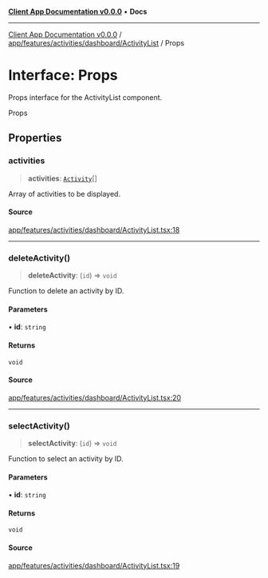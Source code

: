 [**Client App Documentation v0.0.0**](../../../../../../README.md) • **Docs**

***

[Client App Documentation v0.0.0](../../../../../../README.md) / [app/features/activities/dashboard/ActivityList](../README.md) / Props

# Interface: Props

Props interface for the ActivityList component.

 Props

## Properties

### activities

> **activities**: [`Activity`](../../../../../models/activity/interfaces/Activity.md)[]

Array of activities to be displayed.

#### Source

[app/features/activities/dashboard/ActivityList.tsx:18](https://github.com/jimmykurian/Reactivities/blob/44702a695ba6190a1c37512d565ed9970e06fec6/client-app/src/app/features/activities/dashboard/ActivityList.tsx#L18)

***

### deleteActivity()

> **deleteActivity**: (`id`) => `void`

Function to delete an activity by ID.

#### Parameters

• **id**: `string`

#### Returns

`void`

#### Source

[app/features/activities/dashboard/ActivityList.tsx:20](https://github.com/jimmykurian/Reactivities/blob/44702a695ba6190a1c37512d565ed9970e06fec6/client-app/src/app/features/activities/dashboard/ActivityList.tsx#L20)

***

### selectActivity()

> **selectActivity**: (`id`) => `void`

Function to select an activity by ID.

#### Parameters

• **id**: `string`

#### Returns

`void`

#### Source

[app/features/activities/dashboard/ActivityList.tsx:19](https://github.com/jimmykurian/Reactivities/blob/44702a695ba6190a1c37512d565ed9970e06fec6/client-app/src/app/features/activities/dashboard/ActivityList.tsx#L19)
